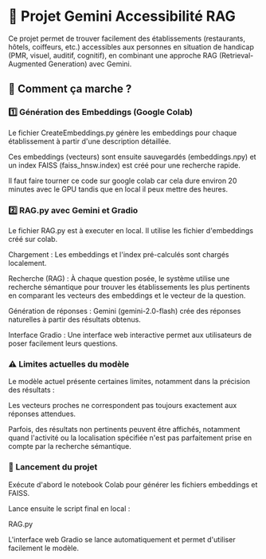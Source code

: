 # 📌 Projet Gemini Accessibilité RAG

Ce projet permet de trouver facilement des établissements (restaurants, hôtels, coiffeurs, etc.) accessibles aux personnes en situation de handicap (PMR, visuel, auditif, cognitif), en combinant une approche RAG (Retrieval-Augmented Generation) avec Gemini.

## 🔧 Comment ça marche ?

### 1️⃣ Génération des Embeddings (Google Colab)

Le fichier CreateEmbeddings.py génère les embeddings pour chaque établissement à partir d'une description détaillée. 

Ces embeddings (vecteurs) sont ensuite sauvegardés (embeddings.npy) et un index FAISS (faiss_hnsw.index) est créé pour une recherche rapide.

Il faut faire tourner ce code sur google colab car cela dure environ 20 minutes avec le GPU tandis que en local il peux mettre des heures.

### 2️⃣ RAG.py avec Gemini et Gradio

Le fichier RAG.py est à executer en local. 
Il utilise les fichier d'embeddings créé sur colab. 

Chargement : Les embeddings et l'index pré-calculés sont chargés localement.

Recherche (RAG) : À chaque question posée, le système utilise une recherche sémantique pour trouver les établissements les plus pertinents en comparant les vecteurs des embeddings et le vecteur de la question.

Génération de réponses : Gemini (gemini-2.0-flash) crée des réponses naturelles à partir des résultats obtenus.

Interface Gradio : Une interface web interactive permet aux utilisateurs de poser facilement leurs questions.

### ⚠️ Limites actuelles du modèle

Le modèle actuel présente certaines limites, notamment dans la précision des résultats :

Les vecteurs proches ne correspondent pas toujours exactement aux réponses attendues.

Parfois, des résultats non pertinents peuvent être affichés, notamment quand l'activité ou la localisation spécifiée n'est pas parfaitement prise en compte par la recherche sémantique.

### 🚀 Lancement du projet

Exécute d'abord le notebook Colab pour générer les fichiers embeddings et FAISS.

Lance ensuite le script final en local :

RAG.py

L'interface web Gradio se lance automatiquement et permet d'utiliser facilement le modèle.





